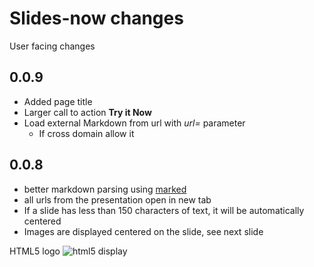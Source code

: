 # Slides-now changes

User facing changes

## 0.0.9

* Added page title
* Larger call to action **Try it Now**
* Load external Markdown from url with *url=* parameter
	* If cross domain allow it

## 0.0.8

* better markdown parsing using [marked](https://github.com/chjj/marked)
* all urls from the presentation open in new tab
* If a slide has less than 150 characters of text, it will be
automatically centered
* Images are displayed centered on the slide, see next slide



HTML5 logo ![html5 display](http://www.w3.org/html/logo/img/html5-display.png "html5 display")